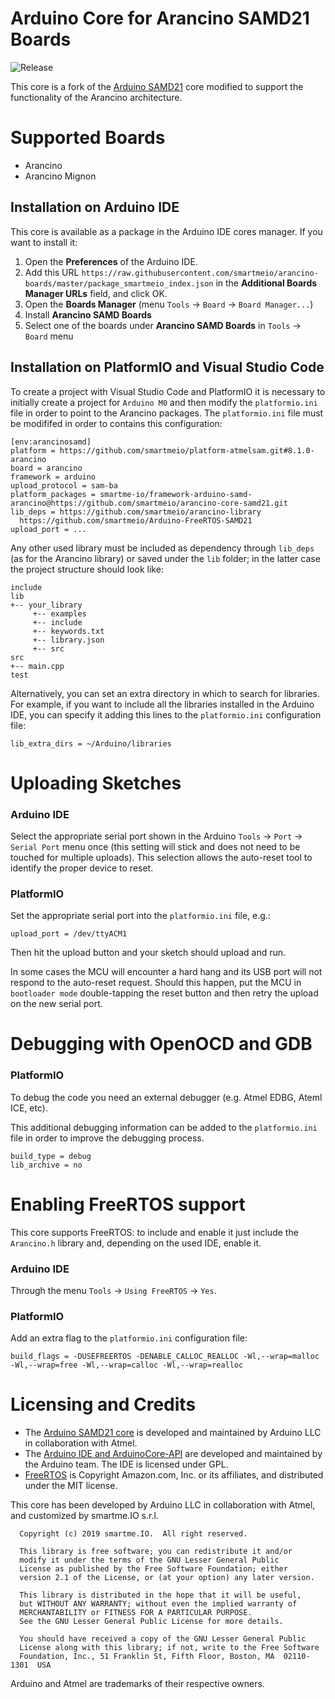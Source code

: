 # Arduino Core for Arancino SAMD21 Boards
![Release](https://img.shields.io/github/v/release/smartmeio/arancino-core-samd21?style=plastic)

This core is a fork of the [Arduino SAMD21](https://github.com/arduino/ArduinoCore-samd) core modified to support the functionality of the Arancino architecture.

# Supported Boards
* Arancino
* Arancino Mignon

## Installation on Arduino IDE

This core is available as a package in the Arduino IDE cores manager. If you want to install it:

  1. Open the **Preferences** of the Arduino IDE.
  2. Add this URL `https://raw.githubusercontent.com/smartmeio/arancino-boards/master/package_smartmeio_index.json` in the **Additional Boards Manager URLs** field, and click OK.
  3. Open the **Boards Manager** (menu `Tools` -> `Board` -> `Board Manager...`)
  4. Install **Arancino SAMD Boards**
  5. Select one of the boards under **Arancino SAMD Boards** in `Tools` -> `Board` menu

## Installation on PlatformIO and Visual Studio Code
To create a project with Visual Studio Code and PlatformIO it is necessary to initially create a project for `Arduino M0` and then modify the `platformio.ini` file in order to point to the Arancino packages. The `platformio.ini` file must be modififed in order to contains this configuration:
```
[env:arancinosamd]
platform = https://github.com/smartmeio/platform-atmelsam.git#8.1.0-arancino
board = arancino
framework = arduino
upload_protocol = sam-ba
platform_packages = smartme-io/framework-arduino-samd-arancino@https://github.com/smartmeio/arancino-core-samd21.git
lib_deps = https://github.com/smartmeio/arancino-library
  https://github.com/smartmeio/Arduino-FreeRTOS-SAMD21
upload_port = ...
```
Any other used library must be included as dependency through `lib_deps` (as for the Arancino library) or saved under the `lib` folder; in the latter case the project structure should look like:
```
include
lib
+-- your_library
     +-- examples
     +-- include
     +-- keywords.txt
     +-- library.json
     +-- src
src
+-- main.cpp
test
```

Alternatively, you can set an extra directory in which to search for libraries. For example, if you want to include all the libraries installed in the Arduino IDE, you can specify it adding this lines to the `platformio.ini` configuration file:
```
lib_extra_dirs = ~/Arduino/libraries
```

# Uploading Sketches

### Arduino IDE
Select the appropriate serial port shown in the Arduino `Tools` -> `Port` -> `Serial Port` menu once (this setting will stick and does not need to be
touched for multiple uploads). This selection allows the auto-reset tool to identify the proper device to reset.

### PlatformIO
Set the appropriate serial port into the `platformio.ini` file, e.g.:
```
upload_port = /dev/ttyACM1
```
Then hit the upload button and your sketch should upload and run.

In some cases the MCU will encounter a hard hang and its USB port will not respond to the auto-reset request. Should this happen, put the MCU in `bootloader mode` double-tapping the reset button and then retry the upload on the new serial port.

# Debugging with OpenOCD and GDB

### PlatformIO
To debug the code you need an external debugger (e.g. Atmel EDBG, Ateml ICE, etc).

This additional debugging information can be added to the `platformio.ini` file in order to improve the debugging process.
```
build_type = debug
lib_archive = no
```

# Enabling FreeRTOS support
This core supports FreeRTOS: to include and enable it just include the `Arancino.h` library and, depending on the used IDE, enable it. 

### Arduino IDE
Through the menu `Tools` -> `Using FreeRTOS` -> `Yes`.

### PlatformIO
Add an extra flag to the `platformio.ini` configuration file:
```
build_flags = -DUSEFREERTOS -DENABLE_CALLOC_REALLOC -Wl,--wrap=malloc -Wl,--wrap=free -Wl,--wrap=calloc -Wl,--wrap=realloc
```


# Licensing and Credits
* The [Arduino SAMD21 core](https://github.com/arduino/ArduinoCore-samd) is developed and maintained by Arduino LLC in collaboration with Atmel.
* The [Arduino IDE and ArduinoCore-API](https://arduino.cc) are developed and maintained by the Arduino team. The IDE is licensed under GPL.
* [FreeRTOS](https://freertos.org) is Copyright Amazon.com, Inc. or its affiliates, and distributed under the MIT license.

This core has been developed by Arduino LLC in collaboration with Atmel, 
and customized by smartme.IO s.r.l.

```
  Copyright (c) 2019 smartme.IO.  All right reserved.

  This library is free software; you can redistribute it and/or
  modify it under the terms of the GNU Lesser General Public
  License as published by the Free Software Foundation; either
  version 2.1 of the License, or (at your option) any later version.

  This library is distributed in the hope that it will be useful,
  but WITHOUT ANY WARRANTY; without even the implied warranty of
  MERCHANTABILITY or FITNESS FOR A PARTICULAR PURPOSE.
  See the GNU Lesser General Public License for more details.

  You should have received a copy of the GNU Lesser General Public
  License along with this library; if not, write to the Free Software
  Foundation, Inc., 51 Franklin St, Fifth Floor, Boston, MA  02110-1301  USA
```

Arduino and Atmel are trademarks of their respective owners.
